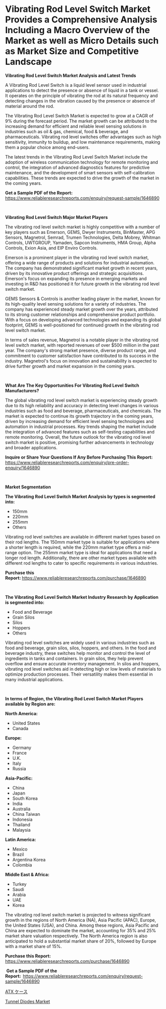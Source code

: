 <p><h1>Vibrating Rod Level Switch Market Provides a Comprehensive Analysis Including a Macro Overview of the Market as well as Micro Details such as Market Size and Competitive Landscape</h1></p><p><strong>Vibrating Rod Level Switch Market Analysis and Latest Trends</strong></p>
<p><p>A Vibrating Rod Level Switch is a liquid level sensor used in industrial applications to detect the presence or absence of liquid in a tank or vessel. It operates on the principle of vibrating the rod at its natural frequency and detecting changes in the vibration caused by the presence or absence of material around the rod.</p><p>The Vibrating Rod Level Switch Market is expected to grow at a CAGR of 9% during the forecast period. The market growth can be attributed to the increasing demand for efficient and reliable level sensing solutions in industries such as oil & gas, chemical, food & beverage, and pharmaceuticals. Vibrating rod level switches offer advantages such as high sensitivity, immunity to buildup, and low maintenance requirements, making them a popular choice among end-users.</p><p>The latest trends in the Vibrating Rod Level Switch Market include the adoption of wireless communication technology for remote monitoring and control, the integration of advanced diagnostics features for predictive maintenance, and the development of smart sensors with self-calibration capabilities. These trends are expected to drive the growth of the market in the coming years.</p></p>
<p><strong>Get a Sample PDF of the Report:&nbsp;</strong> <a href="https://www.reliableresearchreports.com/enquiry/request-sample/1646890">https://www.reliableresearchreports.com/enquiry/request-sample/1646890</a></p>
<p>&nbsp;</p>
<p><strong>Vibrating Rod Level Switch Major Market Players</strong></p>
<p><p>The vibrating rod level switch market is highly competitive with a number of key players such as Emerson, GEMS, Dwyer Instruments, BinMaster, APG Sensors, Magnetrol, Semrad, Trumen Technologies, Delta Mobrey, Whitman Controls, UWTGROUP, Yamaden, Sapcon Instruments, HMA Group, Alpha Controls, Exion Asia, and EIP Enviro Controls.</p><p>Emerson is a prominent player in the vibrating rod level switch market, offering a wide range of products and solutions for industrial automation. The company has demonstrated significant market growth in recent years, driven by its innovative product offerings and strategic acquisitions. Emerson's focus on expanding its presence in emerging markets and investing in R&D has positioned it for future growth in the vibrating rod level switch market.</p><p>GEMS Sensors & Controls is another leading player in the market, known for its high-quality level sensing solutions for a variety of industries. The company has experienced steady market growth over the years, attributed to its strong customer relationships and comprehensive product portfolio. With a focus on developing advanced technologies and expanding its global footprint, GEMS is well-positioned for continued growth in the vibrating rod level switch market.</p><p>In terms of sales revenue, Magnetrol is a notable player in the vibrating rod level switch market, with reported revenues of over $500 million in the past year. The company's strong market presence, diverse product range, and commitment to customer satisfaction have contributed to its success in the industry. Magnetrol's focus on innovation and sustainability is expected to drive further growth and market expansion in the coming years.</p></p>
<p>&nbsp;</p>
<p><strong>What Are The Key Opportunities For Vibrating Rod Level Switch Manufacturers?</strong></p>
<p><p>The global vibrating rod level switch market is experiencing steady growth due to its high reliability and accuracy in detecting level changes in various industries such as food and beverage, pharmaceuticals, and chemicals. The market is expected to continue its growth trajectory in the coming years, driven by increasing demand for efficient level sensing technologies and automation in industrial processes. Key trends shaping the market include the integration of advanced features such as self-testing capabilities and remote monitoring. Overall, the future outlook for the vibrating rod level switch market is positive, promising further advancements in technology and broader applications.</p></p>
<p><strong>Inquire or Share Your Questions If Any Before Purchasing This Report:</strong> <a href="https://www.reliableresearchreports.com/enquiry/pre-order-enquiry/1646890">https://www.reliableresearchreports.com/enquiry/pre-order-enquiry/1646890</a></p>
<p>&nbsp;</p>
<p><strong>Market Segmentation</strong></p>
<p><strong>The Vibrating Rod Level Switch Market Analysis by types is segmented into:</strong></p>
<p><ul><li>150mm</li><li>220mm</li><li>255mm</li><li>Others</li></ul></p>
<p><p>Vibrating rod level switches are available in different market types based on their rod lengths. The 150mm market type is suitable for applications where a shorter length is required, while the 220mm market type offers a mid-range option. The 255mm market type is ideal for applications that need a longer rod length. Additionally, there are other market types available with different rod lengths to cater to specific requirements in various industries.</p></p>
<p><strong>Purchase this Report:&nbsp;</strong><a href="https://www.reliableresearchreports.com/purchase/1646890">https://www.reliableresearchreports.com/purchase/1646890</a></p>
<p>&nbsp;</p>
<p><strong>The Vibrating Rod Level Switch Market Industry Research by Application is segmented into:</strong></p>
<p><ul><li>Food and Beverage</li><li>Grain Silos</li><li>Silos</li><li>Hoppers</li><li>Others</li></ul></p>
<p><p>Vibrating rod level switches are widely used in various industries such as food and beverage, grain silos, silos, hoppers, and others. In the food and beverage industry, these switches help monitor and control the level of ingredients in tanks and containers. In grain silos, they help prevent overflow and ensure accurate inventory management. In silos and hoppers, vibrating rod level switches aid in detecting high or low levels of materials to optimize production processes. Their versatility makes them essential in many industrial applications.</p></p>
<p>&nbsp;</p>
<p><strong>In terms of Region, the Vibrating Rod Level Switch Market Players available by Region are:</strong></p>
<p>
    <p> <strong> North America: </strong>
        <ul>
            <li>United States</li>
            <li>Canada</li>
        </ul>
        </p> 
    <p> <strong> Europe: </strong>
        <ul>
            <li>Germany</li>
            <li>France</li>
            <li>U.K.</li>
            <li>Italy</li>
            <li>Russia</li>
        </ul>
        </p> 
    <p> <strong> Asia-Pacific: </strong>
        <ul>
            <li>China</li>
            <li>Japan</li>
            <li>South Korea</li>
            <li>India</li>
            <li>Australia</li>
            <li>China Taiwan</li>
            <li>Indonesia</li>
            <li>Thailand</li>
            <li>Malaysia</li>
        </ul>
        </p> 
    <p> <strong> Latin America: </strong>
        <ul>
            <li>Mexico</li>
            <li>Brazil</li>
            <li>Argentina Korea</li>
            <li>Colombia</li>
        </ul>
        </p> 
    <p> <strong> Middle East & Africa: </strong>
        <ul>
            <li>Turkey</li>
            <li>Saudi</li>
            <li>Arabia</li>
            <li>UAE</li>
            <li>Korea</li>
        </ul>
    </p>
    </p>
<p><p>The vibrating rod level switch market is projected to witness significant growth in the regions of North America (NA), Asia Pacific (APAC), Europe, the United States (USA), and China. Among these regions, Asia Pacific and China are expected to dominate the market, accounting for 35% and 25% market share valuation respectively. The North America region is also anticipated to hold a substantial market share of 20%, followed by Europe with a market share of 15%.</p></p>
<p><strong>Purchase this Report: </strong><a href="https://www.reliableresearchreports.com/purchase/1646890">https://www.reliableresearchreports.com/purchase/1646890</a></p>
<p>&nbsp;<strong>Get a Sample PDF of the Report:&nbsp;&nbsp;</strong><a href="https://www.reliableresearchreports.com/enquiry/request-sample/1646890">https://www.reliableresearchreports.com/enquiry/request-sample/1646890</a></p>
<p><strong></strong></p>
<p><p><a href="https://github.com/wkuactfdzwizk06/Market-Research-Report-List-1/blob/main/113610312122.md">ATX ケース</a></p><p><a href="https://github.com/ChiragRp1/Market-Research-Report-List-4/blob/main/tunnel-diodes-market.md">Tunnel Diodes Market</a></p></p>